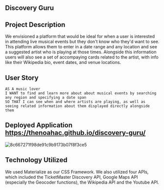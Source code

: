 ## Discovery Guru

## Project Description
We envisioned a platform that would be ideal for when a user is interested in attending live musical events but they don't know who they'd want to see. This platform allows them to enter in a date range and any location and see a suggested artist who is playing at those times. Alongside this information users will also see a set of accompaying cards related to the artist, with info like their Wikipedia bio, event dates, and venue locations.

## User Story
```
AS A music lover
I WANT to find and learn more about about musical events by searching any region and specifying a date span
SO THAT I can see when and where artists are playing, as well as seeing related information about them displayed directly alongside them 
```

## Deployed Application https://thenoahac.github.io/discovery-guru/
![8c667271f98de91c9b9173b07f8f3ce5](https://user-images.githubusercontent.com/107082980/178828031-e21eb191-e087-4221-bfe0-0d5c9012c19c.jpg)


## Technology Utilized
We used Materialize as our CSS Framework.
We also utilized four APIs, which included the TicketMaster Discovery API, Google Maps API (especially the Geocoder functions), the Wikipedia API and the Youtube API.
